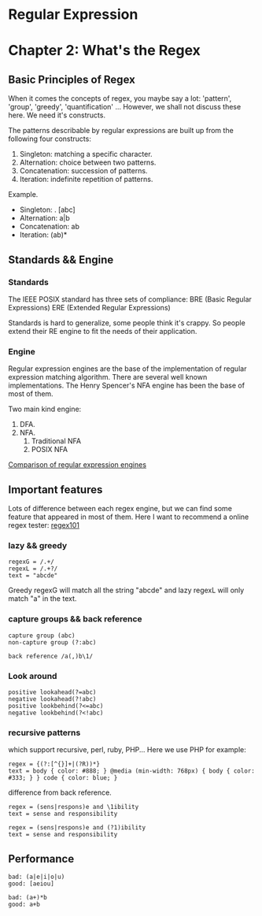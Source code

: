 # Regular Expression
# Chapter 2: What's the Regex

## Basic Principles of Regex

When it comes the concepts of regex, you maybe say a lot: 'pattern', 'group', 'greedy', 'quantification' ...
However, we shall not discuss these here. We need it's constructs.

The patterns describable by regular expressions are built up from the following four constructs:
1. Singleton: matching a specific character.
2. Alternation: choice between two patterns.
3. Concatenation: succession of patterns.
4. Iteration: indefinite repetition of patterns.

Example.
* Singleton: . [abc]
* Alternation: a|b
* Concatenation: ab
* Iteration: (ab)*

## Standards && Engine

### Standards
The IEEE POSIX standard has three sets of compliance: 
BRE (Basic Regular Expressions) 
ERE (Extended Regular Expressions)

Standards is hard to generalize, some people think it's crappy. So people extend their RE engine to fit the needs of their application.

### Engine
Regular expression engines are the base of the implementation of regular expression matching algorithm.
There are several well known implementations. The Henry Spencer's NFA engine has been the base of most of them.

Two main kind engine:
1. DFA.
2. NFA.
    1. Traditional NFA
    2. POSIX NFA

[Comparison of regular expression engines](https://en.wikipedia.org/wiki/Comparison_of_regular_expression_engines)

## Important features

Lots of difference between each regex engine, but we can find some feature that appeared in most of them.
Here I want to recommend a online regex tester: [regex101](https://regex101.com/)

### lazy && greedy

```
regexG = /.+/
regexL = /.+?/
text = "abcde"
```
Greedy regexG will match all the string "abcde" and lazy regexL will only match "a" in the text.

### capture groups && back reference 

```
capture group (abc)
non-capture group (?:abc)

back reference /a(,)b\1/
```

### Look around
```
positive lookahead(?=abc)
negative lookahead(?!abc)
positive lookbehind(?<=abc)
negative lookbehind(?<!abc)
```

### recursive patterns
which support recursive, perl, ruby, PHP...
Here we use PHP for example:
```
regex = {(?:[^{}]+|(?R))*}
text = body { color: #888; } @media (min-width: 768px) { body { color: #333; } } code { color: blue; }
```

difference from back reference.
````
regex = (sens|respons)e and \1ibility
text = sense and responsibility
````

```
regex = (sens|respons)e and (?1)ibility
text = sense and responsibility
```

## Performance

```
bad: (a|e|i|o|u) 
good: [aeiou] 

bad: (a+)*b 
good: a+b
```


